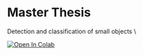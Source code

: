 # Master Thesis
Detection and classification of small objects
\\


<a href="https://colab.research.google.com/drive/1F-iGXFB5HqrGG_5dBPtXkOAZebiEnzkf?usp=sharing.ipynb">
  <img src="https://colab.research.google.com/assets/colab-badge.svg" alt="Open In Colab"/>
</a>
